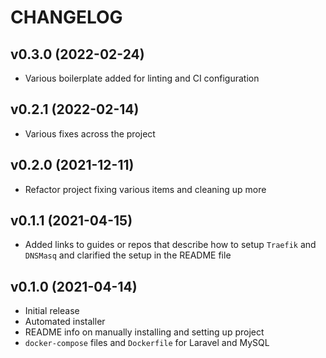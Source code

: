 # CHANGELOG

## v0.3.0 (2022-02-24)

* Various boilerplate added for linting and CI configuration

## v0.2.1 (2022-02-14)

* Various fixes across the project

## v0.2.0 (2021-12-11)

* Refactor project fixing various items and cleaning up more

## v0.1.1 (2021-04-15)

* Added links to guides or repos that describe how to setup `Traefik` and `DNSMasq` and clarified the setup in the README file

## v0.1.0 (2021-04-14)

* Initial release
* Automated installer
* README info on manually installing and setting up project
* `docker-compose` files and `Dockerfile` for Laravel and MySQL

